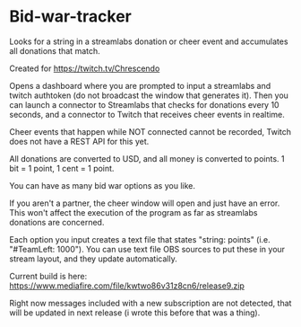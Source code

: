 # Bid-war-tracker
Looks for a string in a streamlabs donation or cheer event and accumulates all donations that match.

Created for https://twitch.tv/Chrescendo

Opens a dashboard where you are prompted to input a streamlabs and twitch authtoken (do not broadcast the window that generates it). Then you can launch a connector to Streamlabs that checks for donations every 10 seconds, and a connector to Twitch that receives cheer events in realtime.

Cheer events that happen while NOT connected cannot be recorded, Twitch does not have a REST API for this yet.

All donations are converted to USD, and all money is converted to points. 1 bit = 1 point, 1 cent = 1 point.

You can have as many bid war options as you like.

If you aren't a partner, the cheer window will open and just have an error. This won't affect the execution of the program as far as streamlabs donations are concerned.

Each option you input creates a text file that states "string: points" (i.e. "#TeamLeft: 1000"). You can use text file OBS sources to put these in your stream layout, and they update automatically.

Current build is here: https://www.mediafire.com/file/kwtwo86v31z8cn6/release9.zip

Right now messages included with a new subscription are not detected, that will be updated in next release (i wrote this before that was a thing).